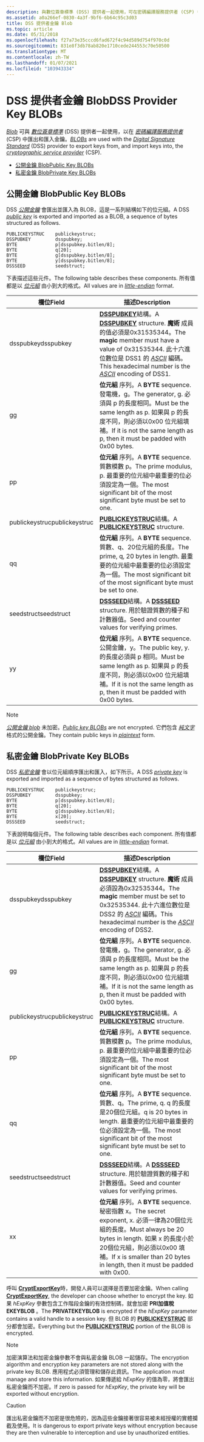 ```yaml
---
description: 與數位簽章標準 (DSS) 提供者一起使用，可在密碼編譯服務提供者 (CSP) 中匯出和匯入金鑰。
ms.assetid: a0a266ef-0830-4a3f-9bf6-6b64c95c3d03
title: DSS 提供者金鑰 Blob
ms.topic: article
ms.date: 05/31/2018
ms.openlocfilehash: f27a73e35cccd6fad672f4c94d589d754f970c0d
ms.sourcegitcommit: 831e8f3db78ab820e1710cede244553c70e50500
ms.translationtype: MT
ms.contentlocale: zh-TW
ms.lasthandoff: 01/07/2021
ms.locfileid: "103943334"
---
```

# <a name="dss-provider-key-blobs"></a><span data-ttu-id="b1d3c-103">DSS 提供者金鑰 Blob</span><span class="sxs-lookup"><span data-stu-id="b1d3c-103">DSS Provider Key BLOBs</span></span>

<span data-ttu-id="b1d3c-104">[*Blob*](../secgloss/b-gly.md) 可與 [*數位簽章標準*](../secgloss/d-gly.md) (DSS) 提供者一起使用，以在 [*密碼編譯服務提供者*](../secgloss/c-gly.md) (CSP) 中匯出和匯入金鑰。</span><span class="sxs-lookup"><span data-stu-id="b1d3c-104">[*BLOBs*](../secgloss/b-gly.md) are used with the [*Digital Signature Standard*](../secgloss/d-gly.md) (DSS) provider to export keys from, and import keys into, the [*cryptographic service provider*](../secgloss/c-gly.md) (CSP).</span></span>

-   [<span data-ttu-id="b1d3c-105">公開金鑰 Blob</span><span class="sxs-lookup"><span data-stu-id="b1d3c-105">Public Key BLOBs</span></span>](#public-key-blobs)
-   [<span data-ttu-id="b1d3c-106">私密金鑰 Blob</span><span class="sxs-lookup"><span data-stu-id="b1d3c-106">Private Key BLOBs</span></span>](#private-key-blobs)

## <a name="public-key-blobs"></a><span data-ttu-id="b1d3c-107">公開金鑰 Blob</span><span class="sxs-lookup"><span data-stu-id="b1d3c-107">Public Key BLOBs</span></span>

<span data-ttu-id="b1d3c-108">DSS [*公開金鑰*](../secgloss/p-gly.md) 會匯出並匯入為 BLOB，這是一系列結構如下的位元組。</span><span class="sxs-lookup"><span data-stu-id="b1d3c-108">A DSS [*public key*](../secgloss/p-gly.md) is exported and imported as a BLOB, a sequence of bytes structured as follows.</span></span>

``` syntax
PUBLICKEYSTRUC    publickeystruc;
DSSPUBKEY         dsspubkey;
BYTE              p[dsspubkey.bitlen/8];
BYTE              q[20];
BYTE              g[dsspubkey.bitlen/8];
BYTE              y[dsspubkey.bitlen/8];
DSSSEED           seedstruct;
```

<span data-ttu-id="b1d3c-109">下表描述這些元件。</span><span class="sxs-lookup"><span data-stu-id="b1d3c-109">The following table describes these components.</span></span> <span data-ttu-id="b1d3c-110">所有值都是以 [*位元組*](../secgloss/l-gly.md) 由小到大的格式。</span><span class="sxs-lookup"><span data-stu-id="b1d3c-110">All values are in [*little-endian*](../secgloss/l-gly.md) format.</span></span>



| <span data-ttu-id="b1d3c-111">欄位</span><span class="sxs-lookup"><span data-stu-id="b1d3c-111">Field</span></span>          | <span data-ttu-id="b1d3c-112">描述</span><span class="sxs-lookup"><span data-stu-id="b1d3c-112">Description</span></span>                                                                                                                                                                                                          |
|----------------|----------------------------------------------------------------------------------------------------------------------------------------------------------------------------------------------------------------------|
| <span data-ttu-id="b1d3c-113">dsspubkey</span><span class="sxs-lookup"><span data-stu-id="b1d3c-113">dsspubkey</span></span>      | <span data-ttu-id="b1d3c-114">[**DSSPUBKEY**](/previous-versions/windows/desktop/legacy/aa381982(v=vs.85))結構。</span><span class="sxs-lookup"><span data-stu-id="b1d3c-114">A [**DSSPUBKEY**](/previous-versions/windows/desktop/legacy/aa381982(v=vs.85)) structure.</span></span> <span data-ttu-id="b1d3c-115">**魔術** 成員的值必須是0x31535344。</span><span class="sxs-lookup"><span data-stu-id="b1d3c-115">The **magic** member must have a value of 0x31535344.</span></span> <span data-ttu-id="b1d3c-116">此十六進位數位是 DSS1 的 [*ASCII*](../secgloss/a-gly.md) 編碼。</span><span class="sxs-lookup"><span data-stu-id="b1d3c-116">This hexadecimal number is the [*ASCII*](../secgloss/a-gly.md) encoding of DSS1.</span></span> |
| <span data-ttu-id="b1d3c-117">g</span><span class="sxs-lookup"><span data-stu-id="b1d3c-117">g</span></span>              | <span data-ttu-id="b1d3c-118">**位元組** 序列。</span><span class="sxs-lookup"><span data-stu-id="b1d3c-118">A **BYTE** sequence.</span></span> <span data-ttu-id="b1d3c-119">發電機，g。</span><span class="sxs-lookup"><span data-stu-id="b1d3c-119">The generator, g.</span></span> <span data-ttu-id="b1d3c-120">必須與 p 的長度相同。</span><span class="sxs-lookup"><span data-stu-id="b1d3c-120">Must be the same length as p.</span></span> <span data-ttu-id="b1d3c-121">如果與 p 的長度不同，則必須以0x00 位元組填補。</span><span class="sxs-lookup"><span data-stu-id="b1d3c-121">If it is not the same length as p, then it must be padded with 0x00 bytes.</span></span>                                                                      |
| <span data-ttu-id="b1d3c-122">p</span><span class="sxs-lookup"><span data-stu-id="b1d3c-122">p</span></span>              | <span data-ttu-id="b1d3c-123">**位元組** 序列。</span><span class="sxs-lookup"><span data-stu-id="b1d3c-123">A **BYTE** sequence.</span></span> <span data-ttu-id="b1d3c-124">質數模數 p。</span><span class="sxs-lookup"><span data-stu-id="b1d3c-124">The prime modulus, p.</span></span> <span data-ttu-id="b1d3c-125">最重要的位元組中最重要的位必須設定為一個。</span><span class="sxs-lookup"><span data-stu-id="b1d3c-125">The most significant bit of the most significant byte must be set to one.</span></span>                                                                                                 |
| <span data-ttu-id="b1d3c-126">publickeystruc</span><span class="sxs-lookup"><span data-stu-id="b1d3c-126">publickeystruc</span></span> | <span data-ttu-id="b1d3c-127">[**PUBLICKEYSTRUC**](/windows/desktop/api/Wincrypt/ns-wincrypt-publickeystruc)結構。</span><span class="sxs-lookup"><span data-stu-id="b1d3c-127">A [**PUBLICKEYSTRUC**](/windows/desktop/api/Wincrypt/ns-wincrypt-publickeystruc) structure.</span></span>                                                                                                                                                                |
| <span data-ttu-id="b1d3c-128">q</span><span class="sxs-lookup"><span data-stu-id="b1d3c-128">q</span></span>              | <span data-ttu-id="b1d3c-129">**位元組** 序列。</span><span class="sxs-lookup"><span data-stu-id="b1d3c-129">A **BYTE** sequence.</span></span> <span data-ttu-id="b1d3c-130">質數、q、20位元組的長度。</span><span class="sxs-lookup"><span data-stu-id="b1d3c-130">The prime, q, 20 bytes in length.</span></span> <span data-ttu-id="b1d3c-131">最重要的位元組中最重要的位必須設定為一個。</span><span class="sxs-lookup"><span data-stu-id="b1d3c-131">The most significant bit of the most significant byte must be set to one.</span></span>                                                                                     |
| <span data-ttu-id="b1d3c-132">seedstruct</span><span class="sxs-lookup"><span data-stu-id="b1d3c-132">seedstruct</span></span>     | <span data-ttu-id="b1d3c-133">[**DSSSEED**](/windows/desktop/api/Wincrypt/ns-wincrypt-dssseed)結構。</span><span class="sxs-lookup"><span data-stu-id="b1d3c-133">A [**DSSSEED**](/windows/desktop/api/Wincrypt/ns-wincrypt-dssseed) structure.</span></span> <span data-ttu-id="b1d3c-134">用於驗證質數的種子和計數器值。</span><span class="sxs-lookup"><span data-stu-id="b1d3c-134">Seed and counter values for verifying primes.</span></span>                                                                                                                                |
| <span data-ttu-id="b1d3c-135">y</span><span class="sxs-lookup"><span data-stu-id="b1d3c-135">y</span></span>              | <span data-ttu-id="b1d3c-136">**位元組** 序列。</span><span class="sxs-lookup"><span data-stu-id="b1d3c-136">A **BYTE** sequence.</span></span> <span data-ttu-id="b1d3c-137">公開金鑰，y。</span><span class="sxs-lookup"><span data-stu-id="b1d3c-137">The public key, y.</span></span> <span data-ttu-id="b1d3c-138">的長度必須與 p 相同。</span><span class="sxs-lookup"><span data-stu-id="b1d3c-138">Must be same length as p.</span></span> <span data-ttu-id="b1d3c-139">如果與 p 的長度不同，則必須以0x00 位元組填補。</span><span class="sxs-lookup"><span data-stu-id="b1d3c-139">If it is not the same length as p, then it must be padded with 0x00 bytes.</span></span>                                                                         |



 

> [!Note]  
> <span data-ttu-id="b1d3c-140">[*公開金鑰 blob*](../secgloss/p-gly.md) 未加密。</span><span class="sxs-lookup"><span data-stu-id="b1d3c-140">[*Public key BLOBs*](../secgloss/p-gly.md) are not encrypted.</span></span> <span data-ttu-id="b1d3c-141">它們包含 [*純文字*](../secgloss/p-gly.md) 格式的公開金鑰。</span><span class="sxs-lookup"><span data-stu-id="b1d3c-141">They contain public keys in [*plaintext*](../secgloss/p-gly.md) form.</span></span>

 

## <a name="private-key-blobs"></a><span data-ttu-id="b1d3c-142">私密金鑰 Blob</span><span class="sxs-lookup"><span data-stu-id="b1d3c-142">Private Key BLOBs</span></span>

<span data-ttu-id="b1d3c-143">DSS [*私密金鑰*](../secgloss/p-gly.md) 會以位元組順序匯出和匯入，如下所示。</span><span class="sxs-lookup"><span data-stu-id="b1d3c-143">A DSS [*private key*](../secgloss/p-gly.md) is exported and imported as a sequence of bytes structured as follows.</span></span>

``` syntax
PUBLICKEYSTRUC    publickeystruc;
DSSPUBKEY         dsspubkey;
BYTE              p[dsspubkey.bitlen/8];
BYTE              q[20];
BYTE              g[dsspubkey.bitlen/8];
BYTE              x[20];
DSSSEED           seedstruct;
```

<span data-ttu-id="b1d3c-144">下表說明每個元件。</span><span class="sxs-lookup"><span data-stu-id="b1d3c-144">The following table describes each component.</span></span> <span data-ttu-id="b1d3c-145">所有值都是以 [*位元組*](../secgloss/l-gly.md) 由小到大的格式。</span><span class="sxs-lookup"><span data-stu-id="b1d3c-145">All values are in [*little-endian*](../secgloss/l-gly.md) format.</span></span>



| <span data-ttu-id="b1d3c-146">欄位</span><span class="sxs-lookup"><span data-stu-id="b1d3c-146">Field</span></span>          | <span data-ttu-id="b1d3c-147">描述</span><span class="sxs-lookup"><span data-stu-id="b1d3c-147">Description</span></span>                                                                                                                                                                                                    |
|----------------|----------------------------------------------------------------------------------------------------------------------------------------------------------------------------------------------------------------|
| <span data-ttu-id="b1d3c-148">dsspubkey</span><span class="sxs-lookup"><span data-stu-id="b1d3c-148">dsspubkey</span></span>      | <span data-ttu-id="b1d3c-149">[**DSSPUBKEY**](/previous-versions/windows/desktop/legacy/aa381982(v=vs.85))結構。</span><span class="sxs-lookup"><span data-stu-id="b1d3c-149">A [**DSSPUBKEY**](/previous-versions/windows/desktop/legacy/aa381982(v=vs.85)) structure.</span></span> <span data-ttu-id="b1d3c-150">**魔術** 成員必須設為0x32535344。</span><span class="sxs-lookup"><span data-stu-id="b1d3c-150">The **magic** member must be set to 0x32535344.</span></span> <span data-ttu-id="b1d3c-151">此十六進位數位是 DSS2 的 [*ASCII*](../secgloss/a-gly.md) 編碼。</span><span class="sxs-lookup"><span data-stu-id="b1d3c-151">This hexadecimal number is the [*ASCII*](../secgloss/a-gly.md) encoding of DSS2.</span></span> |
| <span data-ttu-id="b1d3c-152">g</span><span class="sxs-lookup"><span data-stu-id="b1d3c-152">g</span></span>              | <span data-ttu-id="b1d3c-153">**位元組** 序列。</span><span class="sxs-lookup"><span data-stu-id="b1d3c-153">A **BYTE** sequence.</span></span> <span data-ttu-id="b1d3c-154">發電機，g。</span><span class="sxs-lookup"><span data-stu-id="b1d3c-154">The generator, g.</span></span> <span data-ttu-id="b1d3c-155">必須與 p 的長度相同。</span><span class="sxs-lookup"><span data-stu-id="b1d3c-155">Must be the same length as p.</span></span> <span data-ttu-id="b1d3c-156">如果與 p 的長度不同，則必須以0x00 位元組填補。</span><span class="sxs-lookup"><span data-stu-id="b1d3c-156">If it is not the same length as p, then it must be padded with 0x00 bytes.</span></span>                                                                |
| <span data-ttu-id="b1d3c-157">publickeystruc</span><span class="sxs-lookup"><span data-stu-id="b1d3c-157">publickeystruc</span></span> | <span data-ttu-id="b1d3c-158">[**PUBLICKEYSTRUC**](/windows/desktop/api/Wincrypt/ns-wincrypt-publickeystruc)結構。</span><span class="sxs-lookup"><span data-stu-id="b1d3c-158">A [**PUBLICKEYSTRUC**](/windows/desktop/api/Wincrypt/ns-wincrypt-publickeystruc) structure.</span></span>                                                                                                                                                          |
| <span data-ttu-id="b1d3c-159">p</span><span class="sxs-lookup"><span data-stu-id="b1d3c-159">p</span></span>              | <span data-ttu-id="b1d3c-160">**位元組** 序列。</span><span class="sxs-lookup"><span data-stu-id="b1d3c-160">A **BYTE** sequence.</span></span> <span data-ttu-id="b1d3c-161">質數模數 p。</span><span class="sxs-lookup"><span data-stu-id="b1d3c-161">The prime modulus, p.</span></span> <span data-ttu-id="b1d3c-162">最重要的位元組中最重要的位必須設定為一個。</span><span class="sxs-lookup"><span data-stu-id="b1d3c-162">The most significant bit of the most significant byte must be set to one.</span></span>                                                                                           |
| <span data-ttu-id="b1d3c-163">q</span><span class="sxs-lookup"><span data-stu-id="b1d3c-163">q</span></span>              | <span data-ttu-id="b1d3c-164">**位元組** 序列。</span><span class="sxs-lookup"><span data-stu-id="b1d3c-164">A **BYTE** sequence.</span></span> <span data-ttu-id="b1d3c-165">質數、q。</span><span class="sxs-lookup"><span data-stu-id="b1d3c-165">The prime, q.</span></span> <span data-ttu-id="b1d3c-166">q 的長度是20個位元組。</span><span class="sxs-lookup"><span data-stu-id="b1d3c-166">q is 20 bytes in length.</span></span> <span data-ttu-id="b1d3c-167">最重要的位元組中最重要的位必須設定為一個。</span><span class="sxs-lookup"><span data-stu-id="b1d3c-167">The most significant bit of the most significant byte must be set to one.</span></span>                                                                          |
| <span data-ttu-id="b1d3c-168">seedstruct</span><span class="sxs-lookup"><span data-stu-id="b1d3c-168">seedstruct</span></span>     | <span data-ttu-id="b1d3c-169">[**DSSSEED**](/windows/desktop/api/Wincrypt/ns-wincrypt-dssseed)結構。</span><span class="sxs-lookup"><span data-stu-id="b1d3c-169">A [**DSSSEED**](/windows/desktop/api/Wincrypt/ns-wincrypt-dssseed) structure.</span></span> <span data-ttu-id="b1d3c-170">用於驗證質數的種子和計數器值。</span><span class="sxs-lookup"><span data-stu-id="b1d3c-170">Seed and counter values for verifying primes.</span></span>                                                                                                                          |
| <span data-ttu-id="b1d3c-171">x</span><span class="sxs-lookup"><span data-stu-id="b1d3c-171">x</span></span>              | <span data-ttu-id="b1d3c-172">**位元組** 序列。</span><span class="sxs-lookup"><span data-stu-id="b1d3c-172">A **BYTE** sequence.</span></span> <span data-ttu-id="b1d3c-173">秘密指數 x。</span><span class="sxs-lookup"><span data-stu-id="b1d3c-173">The secret exponent, x.</span></span> <span data-ttu-id="b1d3c-174">必須一律為20個位元組的長度。</span><span class="sxs-lookup"><span data-stu-id="b1d3c-174">Must always be 20 bytes in length.</span></span> <span data-ttu-id="b1d3c-175">如果 x 的長度小於20個位元組，則必須以0x00 填補。</span><span class="sxs-lookup"><span data-stu-id="b1d3c-175">If x is smaller than 20 bytes in length, then it must be padded with 0x00.</span></span>                                                     |



 

<span data-ttu-id="b1d3c-176">呼叫 [**CryptExportKey**](/windows/desktop/api/Wincrypt/nf-wincrypt-cryptexportkey)時，開發人員可以選擇是否要加密金鑰。</span><span class="sxs-lookup"><span data-stu-id="b1d3c-176">When calling [**CryptExportKey**](/windows/desktop/api/Wincrypt/nf-wincrypt-cryptexportkey), the developer can choose whether to encrypt the key.</span></span> <span data-ttu-id="b1d3c-177">如果 *hExpKey* 參數包含工作階段金鑰的有效控制碼，就會加密 **PRI加值稅EKEYBLOB** 。</span><span class="sxs-lookup"><span data-stu-id="b1d3c-177">The **PRIVATEKEYBLOB** is encrypted if the *hExpKey* parameter contains a valid handle to a session key.</span></span> <span data-ttu-id="b1d3c-178">但 BLOB 的 [**PUBLICKEYSTRUC**](/windows/desktop/api/Wincrypt/ns-wincrypt-publickeystruc) 部分都會加密。</span><span class="sxs-lookup"><span data-stu-id="b1d3c-178">Everything but the [**PUBLICKEYSTRUC**](/windows/desktop/api/Wincrypt/ns-wincrypt-publickeystruc) portion of the BLOB is encrypted.</span></span>

> [!Note]  
> <span data-ttu-id="b1d3c-179">加密演算法和加密金鑰參數不會與私密金鑰 BLOB 一起儲存。</span><span class="sxs-lookup"><span data-stu-id="b1d3c-179">The encryption algorithm and encryption key parameters are not stored along with the private key BLOB.</span></span> <span data-ttu-id="b1d3c-180">應用程式必須管理和儲存此資訊。</span><span class="sxs-lookup"><span data-stu-id="b1d3c-180">The application must manage and store this information.</span></span> <span data-ttu-id="b1d3c-181">如果傳遞給 *hExpKey* 的值為零，將會匯出私密金鑰而不加密。</span><span class="sxs-lookup"><span data-stu-id="b1d3c-181">If zero is passed for *hExpKey*, the private key will be exported without encryption.</span></span>

 

> [!Caution]  
> <span data-ttu-id="b1d3c-182">匯出私密金鑰而不加密是很危險的，因為這些金鑰接著很容易被未經授權的實體攔截及使用。</span><span class="sxs-lookup"><span data-stu-id="b1d3c-182">It is dangerous to export private keys without encryption because they are then vulnerable to interception and use by unauthorized entities.</span></span>

 

 

 
